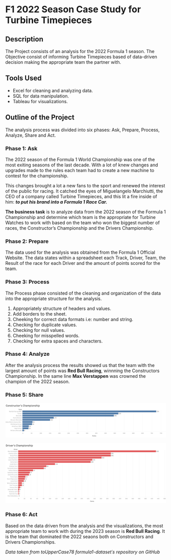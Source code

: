 <h1>F1 2022 Season Case Study for Turbine Timepieces</h1>

<h2>Description</h2>
The Project consists of an analysis for the 2022 Formula 1 season. The Objective consist of informing Turbine Timepieces based of data-driven decision making the appropriate team the partner with.
<br />

<h2>Tools Used</h2>

- Excel for cleaning and analyzing data.
- SQL for data manipulation.
- Tableau for visualizations. 

<h2>Outline of the Project</h2>

The analysis process was divided into six phases: Ask, Prepare, Process, Analyze, Share and Act.

<h3>Phase 1: Ask</h3>

The 2022 season of the Formula 1 World Championship was one of the most exiting seasons of the last decade. With a lot of knew changes and upgrades made to the rules each team had to create a new machine to contest for the championship. 

This changes brought a lot a new fans to the sport and renewed the interest of the public for racing. It catched the eyes of Miguelangelo Marchiutti, the CEO of a company called Turbine Timepieces, and this lit a fire inside of him: ***to put his brand into a Formula 1 Race Car.***

**The business task** is to analyze data from the 2022 season of the Formula 1 Championship and determine which team is the appropriate for Turbine Watches to work with based on the team who won the biggest number of races, the Constructor’s Championship and the Drivers Championship.

<h3>Phase 2: Prepare</h3>

The data used for the analysis was obtained from the Formula 1 Official Website. The data states within a spreadsheet each Track, Driver, Team, the Result of the race for each Driver and the amount of points scored for the team. 

<h3>Phase 3: Process</h3>

The Process phase consisted of the cleaning and organization of the data into the appropriate structure for the analysis. 

1. Appropriately structure of headers and values. 
2. Add borders to the sheet. 
3. Cheeking for correct data formats i.e: number and string. 
4. Checking for duplicate values.
5. Checking for null values. 
6. Cheeking for misspelled words. 
7. Checking for extra spaces and characters.

<h3>Phase 4: Analyze</h3>

After the analysis process the results showed us that the team with the largest amount of points was **Red Bull Racing**, winnning the Constructors Championship. In the same line **Max Verstappen** was crowned the champion of the 2022 season. 

<h3>Phase 5: Share</h3>

![Constructors Championship](https://github.com/EmaStehr/F1-2022-Season-Analysis/blob/main/Constructors-stats.png)

![Constructors Championship](https://github.com/EmaStehr/F1-2022-Season-Analysis/blob/main/Drivers-stats.png)

<h3>Phase 6: Act</h3>

Based on the data driven from the analysis and the visualizations, the most appropriate team to work with during the 2023 season is **Red Bull Racing**. It is the team that dominated the 2022 seaons both on Constructors and Drivers Championships.

*Data taken from toUpperCase78 formula1-dataset´s repository on GitHub*
